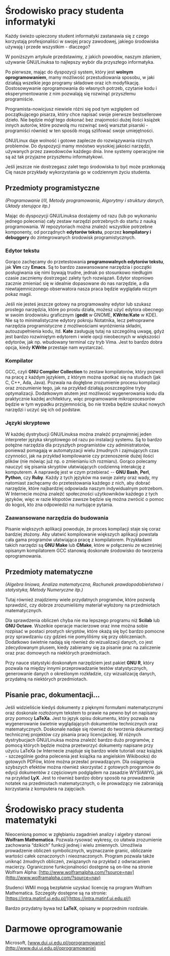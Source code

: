 # Środowisko pracy studenta informatyki

Każdy świeżo upieczony student informatyki zastanawia się z czego korzystają profesjonaliści w swojej pracy zawodowej, jakiego środowiska używają i przede wszystkim - dlaczego?

W poniższym artykule przedstawimy, z jakich powodów, naszym zdaniem, używanie GNU/Linuksa to najlepszy wybór dla przyszłego informatyka.

Po pierwsze, mając do dyspozycji system, który jest **wolnym oprogramowaniem**, mamy możliwość przestudiowania sposobu, w jaki działają wszelkie jego programy składowe oraz ich modyfikację. Dostosowywanie oprogramowania do własnych potrzeb, czytanie kodu i eksperymentowanie z nim pozwalają się rozwinąć przyszłemu programiście.

Programista-nowicjusz niewiele różni się pod tym względem od początkującego pisarza, który chce napisać swoje pierwsze bestsellerowe dzieło. Nie będzie mógł tego dokonać bez znajomości dużej ilości książek innych autorów, które pozwolą mu rozwinąć swój warsztat pisarski - programiści również w ten sposób mogą szlifować swoje umiejętności.

GNU/Linux daje wolność i gotowe zaplecze do rozwiązywania różnych problemów. Do dyspozycji mamy mnóstwo wysokiej jakości narzędzi, używanych przez zawodowców każdego dnia. Inne systemy operacyjne nie są aż tak przyjazne przyszłemu informatykowi.

Jeśli jeszcze nie dostrzegasz zalet tego środowiska to być może przekonają Cię nasze przykłady wykorzystania go w codziennym życiu studenta.

## Przedmioty programistyczne

*(Programowanie I/II, Metody programowania, Algorytmy i struktury danych, Układy sterujące itp.)*

Mając do dyspozycji GNU/Linuksa dostajemy od razu (lub po wykonaniu jednego polecenia) cały zestaw narzędzi potrzebnych do startu z nauką programowania. W repozytoriach można znaleźć wszystkie potrzebne komponenty, od porządnych **edytorów tekstu**, poprzez **kompilatory i debuggery** do zintegrowanych środowisk programistycznych.

### Edytor tekstu

Gorąco zachęcamy do przetestowania **programowalnych edytorów tekstu**, jak **Vim** czy **Emacs**. Są to bardzo zaawansowane narzędzia i początki posługiwania się nimi bywają trudne, jednak po stosunkowo niedługim czasie zaczniemy dostrzegać zalety tych rozwiązań. Edytor stopniowo zacznie zmieniać się w idealnie dopasowane do nas narzędzie, a dla niewtajemniczonego obserwatora nasza praca będzie wyglądała niczym pokaz magii.

Jeśli nie jesteś jeszcze gotowy na programowalny edytor lub szukasz prostego narzędzia, które po prostu działa, możesz użyć edytora obecnego w swoim środowisku graficznym (**gedit** w GNOME, **KWrite**/**Kate** w KDE). Nie są to minimalistyczne edytory pokroju Notatnika, lecz pełnoprawne narzędzia programistyczne z możliwościami wyróżnienia składni, autouzupełnienia kodu, itd. **Kate** zasługuję tutaj na szczególną uwagę, gdyż jest bardzo rozwiniętym edytorem i wiele opcji nieobecnych w większości edytorów, jak np. wbudowany terminal czy tryb Vima. Jest to bardzo dobra opcja, kiedy **KWrite** przestaje nam wystarczać.

### Kompilator 

GCC, czyli **GNU Compiler Collection** to zestaw kompilatorów, który pozwoli na pracę z każdym językiem, z którym można spotkać się na studiach (jak C, C++, Ada, Java). Pozwala na dogłębne zrozumienie procesu kompilacji oraz zrozumienie tego, jak na przykład działają poszczególne tryby optymalizacji. Dodatkowym atutem jest możliwość wygenerowania kodu dla praktycznie każdej architektury, więc programowanie mikroprocesorów będzie w tym wypadku przyjemnością, bo nie trzeba będzie szukać nowych narzędzi i uczyć się ich od podstaw.

### Języki skryptowe

W każdej dystrybucji GNU/Linuksa można znaleźć przynajmniej jeden interpreter języka skryptowego od razu po instalacji systemu. Są to bardzo potężne narzędzia dla przyszłych programistów czy administratorów, ponieważ pomagają w automatyzacji wielu żmudnych i zajmujących czas czynności, jak na przykład kompilowanie czy przenoszenie dużej ilości plików (nie mówiąc już np. o zmienianiu ich rozmiaru). Gorąco polecamy nauczyć się pisania skryptów ułatwiających codzienną interakcję z komputerem. A naprawdę jest w czym przebierać -- **GNU Bash**, **Perl**, **Python**, czy **Ruby**. Każdy z tych języków ma swoje zalety oraz wady, my natomiast zachęcamy do przetestowania każdego z nich, aby dobrać narzędzie, które najbardziej odpowiada naszym indywidualnym potrzebom. W Internecie można znaleźć społeczności użytkowników każdego z tych języków, więc w razie kłopotów zawsze będzie się można zwrócić o pomoc do kogoś, kto zna odpowiedzi na nurtujące pytania.

### Zaawansowane narzędzia do budowania

Pisanie większych aplikacji powoduje, że proces kompilacji staje się coraz bardziej złożony. Aby ułatwić kompilowanie większych aplikacji powstała cała gama programów ułatwiająca pracę z kompilatorem. Przykładami takich narzędzi są **GNU Make** lub **CMake**, które w połączeniu ze wcześniej opisanym kompilatorem GCC stanowią doskonałe środowisko do tworzenia oprogramowania.

## Przedmioty matematyczne

*(Algebra liniowa, Analiza matematyczna, Rachunek prawdopodobieństwa i statystyka, Metody Numeryczne itp.)*

Tutaj również znajdziemy wiele przydatnych programów, które pozwolą sprawdzić, czy dobrze zrozumieliśmy materiał wyłożony na przedmiotach matematycznych.

Dla sprawdzenia obliczeń chyba nie ma lepszego programu niż **Scilab** lub **GNU Octave**. Wszelkie operacje macierzowe oraz inne można sobie rozpisać w postaci prostych skryptów, które okażą się być bardzo pomocne przy sprawdzaniu czy gdzieś nie pomyliliśmy się przy obliczeniach. Dodatkowo świetnie nadają się również do wizualizacji danych, co jest zdecydowanym plusem, kiedy zabieramy się za pisanie prac na zaliczenie oraz prac domowych na niektórych przedmiotach.

Przy nauce statystyki doskonałym narzędziem jest pakiet **GNU R**, który pozwala na między innymi przeprowadzanie testów statystycznych, generowanie danych o określonym rozkładzie, czy wizualizację danych, przydatną na niektórych przedmiotach.

## Pisanie prac, dokumentacji...

Jeśli widzieliście kiedyś dokumenty z pięknymi formułami matematycznymi oraz doskonale rozłożonym tekstem to prawie na pewno był on napisany przy pomocy **LaTeXa**. Jest to język opisu dokumentu, który pozwala na wygenerowanie świetnie wyglądających dokumentów technicznych oraz matematycznych. Doskonale nadaje się również do tworzenia dokumentacji technicznej projektów czy pisania pracy licencjackiej. W różnych dystrybucjach GNU/Linuksa można znaleźć bardzo dużo programów, z pomocą których będzie można przetworzyć dokumenty napisane przy użyciu LaTeXa (w Internecie znajduje się bardzo wiele tutoriali oraz książek - szczególnie godna polecenia jest książka na angielskim Wikibooks) do gotowych PDFów, które można przesłać prowadzącym. Dla osiągnięcia szybszych efektów można również skorzystać z gotowych programów do edycji dokumentów z częściowym podglądem na zasadzie WYSIAWYG, jak na przykład **LyX**. Jest to również bardzo dobry sposób na prowadzenie notatek na przedmiotach matematycznych, o ile prowadzący nie zabraniają korzystania z komputera na zajęciach.

# Środowisko pracy studenta matematyki

Nieocenioną pomoc w zgłębianiu zagadnień analizy i algebry stanowi **Wolfram Mathematica**. Pozwala rysować wykresy, co ułatwia zrozumienie zachowania “dzikich” funkcji jednej i wielu zmiennych. Umożliwia prowadzenie obliczeń symbolicznych, wyznaczanie granic, obliczanie wartości całek oznaczonych i nieoznaczonych. Program pozwala także uniknąć żmudnych obliczeń, związanych na przykład z odwracaniem macierzy. Ograniczone funkcjonalności dostępne są on-line na stronie Wolfram Alpha: [http://www.wolframalpha.com/?source=nav](http://www.wolframalpha.com/?source=nav)

Studenci WMiI mogą bezpłatnie uzyskać licencję na program Wolfram Mathematica. Szczegóły dostępne są na stronie: [https://intra.matinf.uj.edu.pl/](https://intra.matinf.uj.edu.pl/)

Bardzo przydatny bywa też **LaTeX**, opisany w poprzednim rozdziale.

# Darmowe oprogramowanie

<TODO> Microsoft, [www.dui.uj.edu.pl/oprogramowanie](http://www.dui.uj.edu.pl/oprogramowanie)
